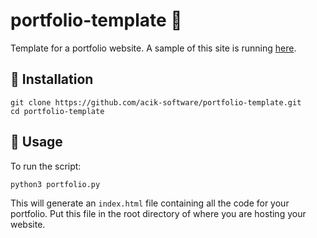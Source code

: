 # portfolio-template 📁
Template for a portfolio website. A sample of this site is running [here](https://portfoliotemplate.codes).

## :pushpin: Installation
```
git clone https://github.com/acik-software/portfolio-template.git
cd portfolio-template
```

## :pushpin: Usage
To run the script:
```
python3 portfolio.py
```
This will generate an `index.html` file containing all the code for your portfolio. Put this file in the root directory of where you are hosting your website.
